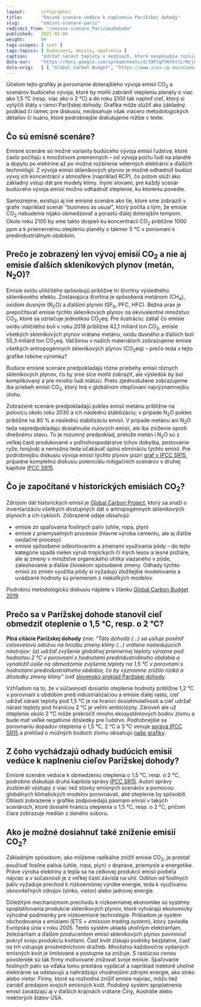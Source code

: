 ```yaml
---
layout:      infographic
title:       "Emisné scenáre vedúce k naplneniu Parížskej dohody"
slug:        "emisni-scenare-pariz"
redirect_from: "/emisne-scenare_ParizskaDohoda"
published:   2021-01-06
weight:      90
tags-scopes: [ svet ]
tags-topics: [ buducnost, emisie, opatrenia ]
caption:     "Udržať nárast teploty v medziach, ktoré nespôsobia rozsiahlu deštrukciu životného prostredia, vyžaduje radikálne zníženie emisií. Scenáre, ktoré vedú k nárastu globálnej teploty do 1,5 °C v porovaní s predindustriálnym obdobím, počítajú so znížením emisií CO<sub>2</sub> na polovicu do roku 2030 a s dosiahnutím uhlíkovej neutrality do roku 2050. Keby sme sa uspokojili s obmedzením oteplenia na 2 °C, znamená to znížiť emisie o štvrtinu do roku 2030 a uhlíkovú neutralitu dosiahnuť okolo roku 2070."
data-our:    "https://docs.google.com/spreadsheets/d/19PiqYV6FkttzrNcjkbTQmphzxgydtTc1MB6nDZpybj0/edit?usp=sharing"
data-orig:   [ [ "Global Carbon Budget", "https://www.icos-cp.eu/science-and-impact/global-carbon-budget/2019" ],["IPCC SR15","https://www.ipcc.ch/site/assets/uploads/sites/2/2019/06/SR15_Full_Report_Low_Res.pdf#page=107"] ]
---
```


Účelom tejto grafiky je porovnanie doterajšieho vývoja emisií CO<sub>2</sub> a scenárov budúceho vývoja, ktoré by mohli zabrániť otepleniu planéty o viac ako 1,5 °C (resp. viac ako o 2 °C) a do roku 2100 tak naplniť cieľ, ktorý si vytýčili štáty v rámci Parížskej dohody. Grafika môže slúžiť ako základný podklad či rámec pre diskusiu, neobsahuje však viacero metodologických detailov či nuáns, ktoré podrobnejšie diskutujeme nižšie v texte.

## Čo sú emisné scenáre?

Emisné scenáre sú možné varianty budúceho vývoja emisií ľudstva, ktoré často počítajú s množstvom premenných – od vývoja počtu ľudí na planéte a dopytu po elektrine až po možné rozšírenie veterných elektrární a ďalších technológií. Z vývoja emisií skleníkových plynov je možné odhadnúť budúci vývoj ich koncentrácií v atmosfére (napríklad <glossary id="rcp">RCP</glossary>), čo potom slúži ako základný vstup dát pre modely klímy. Inými slovami, pre každý scenár budúceho vývoja emisií možno odhadnúť oteplenie, ku ktorému povedie.

Samozrejme, existujú aj iné emisné scenáre ako tie, ktoré sme zobrazili v grafe: napríklad scenár "business as usual", ktorý počíta s tým, že emisie CO<sub>2</sub> nebudeme nijako obmedzovať a porastú ďalej doterajším tempom. Okolo roku 2100 by sme takto dospeli ku koncentrácii CO<sub>2</sub> približne 1000 ppm a k priemernému otepleniu planéty o takmer 5 °C v porovnaní s predindustriálnym obdobím.

## Prečo je zobrazený len vývoj emisií CO<sub>2</sub> a nie aj emisie ďalších skleníkových plynov (metán, N<sub>2</sub>O)?

Emisie oxidu uhličitého spôsobujú približne tri štvrtiny výsledného skleníkového efektu. Zostávajúca štvrtina je spôsobená metánom (CH<sub>4</sub>), oxidom dusným (N<sub>2</sub>O) a ďalšími plynmi (SF<sub>6</sub>, PFC, HFC). Bežná prax je prepočítavať emisie týchto skleníkových plynov na ekvivalentné množstvo CO<sub>2</sub>, ktoré sa označuje jednotkou <glossary id="co2eq">CO<sub>2</sub>eq</glossary>. Pre ilustráciu: zatiaľ čo emisie oxidu uhličitého boli v roku 2018 približne 42,1 miliárd ton CO<sub>2</sub>, emisie všetkých skleníkových plynov vrátane metánu, oxidu dusného a ďalších boli 55,3 miliárd ton CO<sub>2</sub>eq. Väčšinou v našich materiáloch zobrazujeme emisie všetkých antropogénnych skleníkových plynov (CO<sub>2</sub>eq) – prečo teda v tejto grafike robíme výnimku?

Budúce emisné scenáre predpokladajú rôzne priebehy emisií rôznych skleníkových plynov, čo by sme síce mohli zobraziť, ale výsledok by bol komplikovaný a pre mnoho ľudí mätúci. Preto zjednodušene zobrazujeme iba priebeh emisií CO<sub>2</sub>, ktorý hrá v globálnom otepľovaní najvýznamnejšiu úlohu.

Zobrazené scenáre predpokladajú pokles emisií metánu približne na polovicu okolo roku 2030 a ich následnú stabilizáciu; v prípade N<sub>2</sub>O pokles približne na 80 % a následnú stabilizáciu emisií. V prípade metánu ani N<sub>2</sub>O teda nepredpokladajú dosiahnutie nulových emisií, ale iba zníženie oproti dnešnému stavu. To je rozumný predpoklad, pretože metán i N<sub>2</sub>O sú z veľkej časti produkované v poľnohospodárstve (chov dobytka, pestovanie ryže, hnojivá) a nemožno teda očakávať úplnú elimináciu týchto emisií. Pre podrobnejšiu diskusiu vývoja emisií týchto plynov pozri [graf v IPCC SR15](https://www.ipcc.ch/site/assets/uploads/sites/2/2019/06/SR15_Full_Report_Low_Res.pdf#page=27), prípadne kompletnú diskusiu potenciálu mitigačních scenárov v druhej kapitole [IPCC SR15](https://www.ipcc.ch/site/assets/uploads/sites/2/2019/06/SR15_Full_Report_Low_Res.pdf#page=107).

## Čo je započítané v historických emisiách CO<sub>2</sub>?

Zdrojom dát historických emisií je [Global Carbon Project](https://www.globalcarbonproject.org/), ktorý sa snaží o inventarizáciu všetkých dostupných dát o antropogénnych skleníkových plynoch a ich cykloch. Zobrazené údaje obsahujú:

* emisie zo spaľovania fosílnych palív (uhlie, ropa, plyn)
* emisie z priemyselných procesov (hlavne výroba cementu, ale aj ďalšie oxidačné procesy)
* emisie spôsobené odlesňovaním a zmenami využívania pôdy – do tejto kategórie spadá nielen výrub tropických či iných lesov a lesné požiare, ale aj zmeny v množstve organického uhlíka viazaného v pôde, zalesňovanie a ďalšie človekom spôsobené zmeny. Odhady týchto emisií zo zmien využitia pôdy si vyžadujú zložitejšie modelovanie a uvádzané hodnoty sú priemerom z niekoľkých modelov.

Podrobnú metodologickú diskusiu nájdete v článku [Global Carbon Budget 2019](https://www.researchgate.net/publication/337742746_Global_Carbon_Budget_2019).

## Prečo sa v Parížskej dohode stanovil cieľ obmedziť oteplenie o 1,5 °C, resp. o 2 °C?

__Plná citácie Parížskej dohody__ znie: _"Táto dohoda (...) sa usiluje posilniť celosvetovú odozvu na hrozbu zmeny klímy (...) vrátane nasledujúcich nástrojov: (a) udržať zvýšenie globálnej priemernej teploty výrazne pod hodnotou 2 °C v porovnaní s hodnotami predindustriálneho obdobia a vynaložiť úsilie na obmedzenie zvýšenia teploty na 1,5 °C v porovnaní s hodnotami predindustriálneho obdobia, čo by významne znížilo riziká a dôsledky zmeny klímy"_ (viď [slovenský preklad Parížskej dohody](https://www.minzp.sk/files/oblasti/politika-zmeny-klimy/paris-agreement_sk_final.pdf).

Vzhľadom na to, že v súčasnosti dosiahlo oteplenie hodnoty približne 1,2 °C v porovnaní s obdobím pred industrializáciou a emisie ďalej rastú, cieľ udržať nárast teploty pod 1,5 °C je na hranici dosiahnuteľnosti a cieľ udržať nárast teploty pod hranicou 2 °C je veľmi ambiciózny. Zároveň ale už oteplenie okolo 2 °C môže prekročiť mnoho ekosystémových bodov zlomu a bude mať veľké negatívne dôsledky pre ľudstvo. Podrobnejšie sa porovnaniu dopadov oteplenia o 1,5 °C, 2 °C a 3 °C venuje [správa IPCC SR15](https://www.ipcc.ch/sr15/) a prehľad o možných bodoch zlomu obsahujú [naše grafiky](https://faktaoklimatu.cz/infografiky/body-zlomu-1).

## Z čoho vychádzajú odhady budúcich emisií vedúce k naplneniu cieľov Parížskej dohody?

Emisné scenáre vedúce k obmedzeniu oteplenia o 1,5 °C, resp. o 2 °C, podrobne diskutuje druhá kapitola správy [IPCC SR15](https://www.ipcc.ch/site/assets/uploads/sites/2/2019/06/SR15_Full_Report_Low_Res.pdf#page=107). Autori správy zozbierali výstupy z viac než stovky emisných scenárov a pomocou globálnych klimatických modelov porovnávali, aké oteplenie by spôsobili. Oblasti zobrazené v grafike zodpovedajú pásmam emisií v takých scenároch, ktoré dosiahli hranicu oteplenia o 1,5 °C, resp. o 2 °C, pričom čiara zobrazuje medián z daného súboru.

## Ako je možné dosiahnuť také zníženie emisií CO<sub>2</sub>?

Základným spôsobom, ako môžeme radikálne znížiť emisie CO<sub>2</sub>, je prestať používať fosílne palivá (uhlie, ropa, plyn) v doprave, priemysle a energetike. Práve výroba elektriny a tepla sa na celkovej produkcii emisií podieľa najviac a v súčasnosti je z veľkej časti závislá na uhlí. Odklon od fosílnych palív vyžaduje prechod k nízkoemisnej výrobe energie, teda k využívaniu obnoviteľných zdrojov (slnko, vietor) alebo jadrovej energie.

Dôležitým mechanizmom prechodu k nízkoemisnej ekonomike sú systémy spoplatňovania produkcie skleníkových plynov, ktoré vytvárajú ekonomicky výhodné podmienky pre nízkoemisné technológie. Príkladom je systém obchodovania s emisiami (ETS = *emission trading system*), ktorý zaviedla Európska únia v roku 2005. Tento systém ukladá uhoľným elektrárňam, železiarňam a ďalším producentom emisií skleníkových plynov povinnosť pokryť svoju produkciu kvótami. Časť kvót získajú podniky bezplatne, časť na trh vstupuje prostredníctvom dražieb. Množstvo každoročne vydaných emisných kvót je limitované a postupne sa znižuje. S rastúcou cenou povoleniek sú tak firmy motivované znižovať svoje emisie. Spaľovanie fosílnych palív sa vďaka tomu prestáva vyplácať a napríklad niektoré uhoľné elektrárne sa odstavujú a nahrádzajú vhodnejšími zdrojmi energie, ako slnko alebo vietor. Firmy, ktoré sa rozhodnú znížiť emisie najviac, môžu tiež zarobiť predajom svojich emisných kvót. Podobný systém spoplatnenia emisií zavádzajú aj v ďalších krajinách vrátane Číny, Austrálie alebo niektorých štátov USA.
